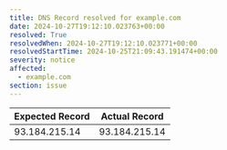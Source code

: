 ```yaml
---
title: DNS Record resolved for example.com
date: 2024-10-27T19:12:10.023763+00:00
resolved: True
resolvedWhen: 2024-10-27T19:12:10.023771+00:00
resolvedStartTime: 2024-10-25T21:09:43.191474+00:00
severity: notice
affected:
  - example.com
section: issue
---
```


| Expected Record  | Actual Record  |
|------------------|----------------|
| 93.184.215.14 | 93.184.215.14 |
